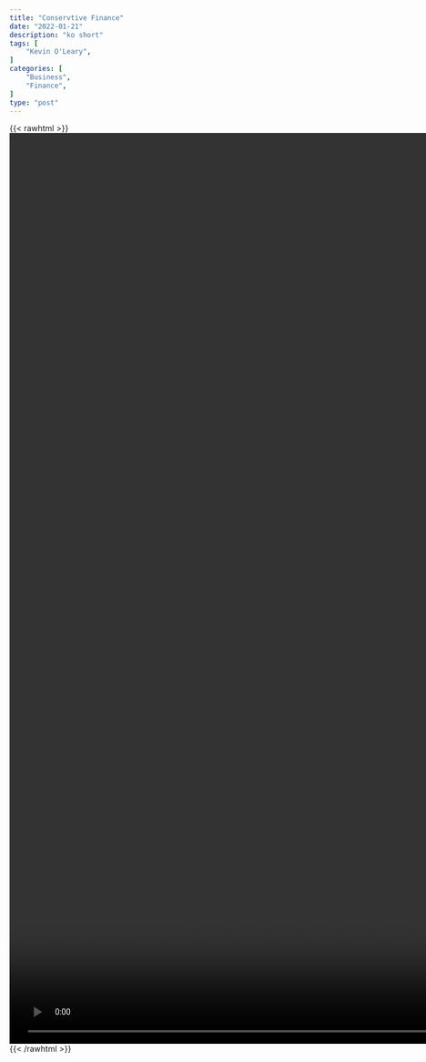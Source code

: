 ```yaml
---
title: "Conservtive Finance"
date: "2022-01-21"
description: "ko short"
tags: [
    "Kevin O'Leary",
]
categories: [
    "Business",
    "Finance",
]
type: "post"
---
```

{{< rawhtml >}}
    <video style="height:40vh;width:auto" overflow="hidden" controls>
        <source src="https://clips.dev00ps.com/Kevin_O_Leary/conservation.mp4" type="video/mp4"> 
    </video>
{{< /rawhtml >}}